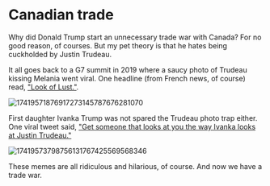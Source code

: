 # Canadian trade

Why did Donald Trump start an unnecessary trade war with Canada? For no good reason, of courses. But my pet theory is that he hates being cuckholded by Justin Trudeau.

It all goes back to a G7 summit in 2019 where a saucy photo of Trudeau kissing Melania went viral. One headline (from French news, of course) read, ["Look of Lust."](https://www.france24.com/en/20190827-papers-indonesia-names-new-capital-borneo-israel-lebanon-melania-trudeau-g7-photo).

![17419571876917273145787676281070](https://github.com/user-attachments/assets/5d8a43b6-657d-483d-97ab-13966278c6e4)

First daughter Ivanka Trump was not spared the Trudeau photo trap either. One viral tweet said, ["Get someone that looks at you the way Ivanka looks at Justin Trudeau."](https://x.com/Phil_Lewis_/status/831280292379910144?t=EAPxWbPN6pyIdn-oeZOecQ&s=19)

![17419573798756131767425569568346](https://github.com/user-attachments/assets/4b67b532-9ce9-4f73-9ca3-a5631cd5c578)


These memes are all ridiculous and hilarious, of course. And now we have a trade war.
